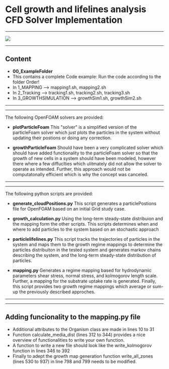# Cell growth and lifelines analysis CFD Solver Implementation
---

![](https://i.imgur.com/zBextdv.png)

---
## Content

- **00_ExampleFolder**
- This contains a complete Code example: Run the code according to the folder Order! 
- In 1_MAPPING --> mapping1.sh, mapping2.sh
- In 2_Tracking --> tracking1.sh, tracking2.sh, tracking3.sh
- In 3_GROWTHSIMULATION --> growthSim1.sh, growthSim2.sh

---
---

The following OpenFOAM solvers are provided:
- **plotParticleFoam**
This "solver" is a simplified version of the particleFoam solver which just plots the particles in the system without updating their postions or doing any correction.

- **growthParticleFoam**
Should have been a very complicated solver which should have added functionality to the particleFoam solver so that the growth of new cells in a system should have been modeled, however there where a few diffuclties which ulitmately did not allow the solver to operate as intended. Further, this approach would not be computatonally efficient which is why the concept was canceled. 
 
---
---

The following python scripts are provided:
- **generate_cloudPositions.py**
This script generates a particlePostions file for OpenFOAM based on an initial Grid study case.

- **growth_calculation.py**
Using the long-term steady-state distribuion and the mapping form the other scripts. This scripts determines when and where to add particles to the system based on an stochastic approach

- **particlelifelines.py**
This script tracks the trajectories of particles in the system and maps them to the growth regime mappings to determine the particles distribuiton in the tested system and generates markov chains describing the system, and the long-term steady-state distribution of particles.  

- **mapping.py**
Generates a regime mapping based for hydrodynamic parameters shear stress, normal stress, and kolmogorov length scale. Further, a mapping for the substrate uptake rate is generated. Finally, this script provides two growth regime mappings which average or sum-up the previously described approches.

 ---

---
Adding funcionality to the mapping.py file
---
- Additional attributes to the Organism class are made in lines 10 to 31
- Function calculate_media_dist (lines 312 to 344) provides a nice overview of functionalities to write your own function.
- A function to write a new file should look like the write_kolmogorov function in lines 346 to 392
- Finally to adept the growth map generation function write_all_zones (lines 530 to 937) in line 798 and 799 needs to be modified.
